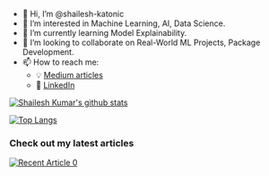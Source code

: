 - 👋 Hi, I’m @shailesh-katonic
- 👀 I’m interested in Machine Learning, AI, Data Science.
- 🌱 I’m currently learning Model Explainability.
- 💞️ I’m looking to collaborate on Real-World ML Projects, Package Development.
- 📫 How to reach me: 
  - :bulb: [Medium articles](https://medium.com/@shailesh-kumar)
  - :office: [LinkedIn](https://www.linkedin.com/in/shailesh-kumar-2171a814b)


[![Shailesh Kumar's github stats](https://github-readme-stats.vercel.app/api?username=shailesh-katonic&count_private=true&show_icons=true&theme=radical&hide_rank=false)](https://github.com/shailesh-katonic/shailesh-katonic)

[![Top Langs](https://github-readme-stats.vercel.app/api/top-langs/?username=shailesh-katonic&layout=compact&langs_count=20)](https://github.com/shailesh-katonic/github-readme-stats)

### Check out my latest articles

<a target="_blank" href="https://github-readme-medium-recent-article.vercel.app/medium/@shailesh-kumar/0"><img src="https://github-readme-medium-recent-article.vercel.app/medium/@shailesh-kumar/0" alt="Recent Article 0">
</a>
